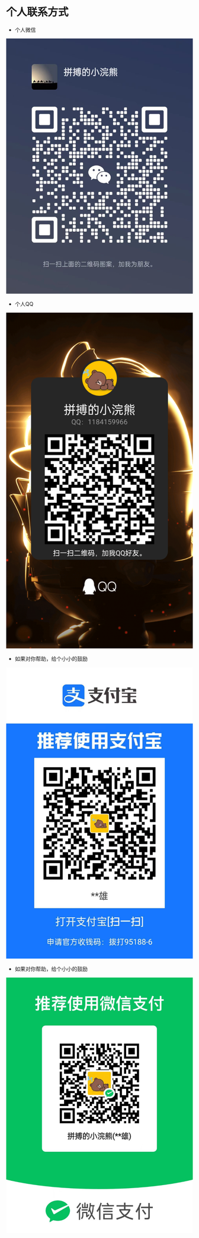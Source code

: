 # 个人联系方式

+ 个人微信

![微信（微信号：agony_triumph）](./_media/wx.jpg)

+ 个人QQ

![QQ：1184159966](./_media/qq.png)

+ 如果对你帮助，给个小小的鼓励

![zfb）](./_media/zfbpay.jpg)

+ 如果对你帮助，给个小小的鼓励

![wx](./_media/wxpay.jpg)

